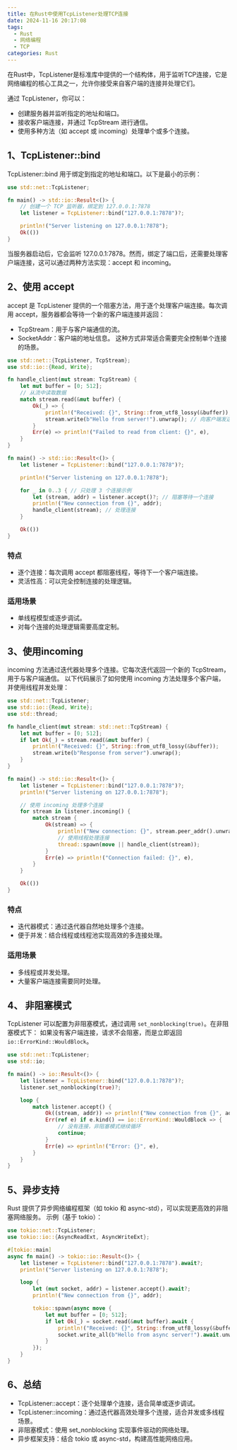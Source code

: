 ```yaml
---
title: 在Rust中使用TcpListener处理TCP连接
date: 2024-11-16 20:17:08
tags:
  - Rust
  - 网络编程
  - TCP
categories: Rust
---
```


在Rust中，TcpListener是标准库中提供的一个结构体，用于监听TCP连接，它是网络编程的核心工具之一，允许你接受来自客户端的连接并处理它们。

通过 TcpListener，你可以：
* 创建服务器并监听指定的地址和端口。
* 接收客户端连接，并通过 TcpStream 进行通信。
* 使用多种方法（如 accept 或 incoming）处理单个或多个连接。

## 1、TcpListener::bind
TcpListener::bind 用于绑定到指定的地址和端口。以下是最小的示例：
```rust
use std::net::TcpListener;

fn main() -> std::io::Result<()> {
    // 创建一个 TCP 监听器，绑定到 127.0.0.1:7878
    let listener = TcpListener::bind("127.0.0.1:7878")?;

    println!("Server listening on 127.0.0.1:7878");
    Ok(())
}

```
当服务器启动后，它会监听 127.0.0.1:7878。然而，绑定了端口后，还需要处理客户端连接，这可以通过两种方法实现：accept 和 incoming。

## 2、使用 accept
accept 是 TcpListener 提供的一个阻塞方法，用于逐个处理客户端连接。每次调用 accept，服务器都会等待一个新的客户端连接并返回：
* TcpStream：用于与客户端通信的流。
* SocketAddr：客户端的地址信息。
这种方式非常适合需要完全控制单个连接的场景。
```rust
use std::net::{TcpListener, TcpStream};
use std::io::{Read, Write};

fn handle_client(mut stream: TcpStream) {
    let mut buffer = [0; 512];
    // 从流中读取数据
    match stream.read(&mut buffer) {
        Ok(_) => {
            println!("Received: {}", String::from_utf8_lossy(&buffer));
            stream.write(b"Hello from server!").unwrap(); // 向客户端发送数据
        }
        Err(e) => println!("Failed to read from client: {}", e),
    }
}

fn main() -> std::io::Result<()> {
    let listener = TcpListener::bind("127.0.0.1:7878")?;

    println!("Server listening on 127.0.0.1:7878");

    for _ in 0..3 { // 只处理 3 个连接示例
        let (stream, addr) = listener.accept()?; // 阻塞等待一个连接
        println!("New connection from {}", addr);
        handle_client(stream); // 处理连接
    }

    Ok(())
}
```

### 特点
* 逐个连接：每次调用 accept 都阻塞线程，等待下一个客户端连接。
* 灵活性高：可以完全控制连接的处理逻辑。

### 适用场景
* 单线程模型或逐步调试。
* 对每个连接的处理逻辑需要高度定制。

## 3、使用incoming
incoming 方法通过迭代器处理多个连接。它每次迭代返回一个新的 TcpStream，用于与客户端通信。
以下代码展示了如何使用 incoming 方法处理多个客户端，并使用线程并发处理：
```rust
use std::net::TcpListener;
use std::io::{Read, Write};
use std::thread;

fn handle_client(mut stream: std::net::TcpStream) {
    let mut buffer = [0; 512];
    if let Ok(_) = stream.read(&mut buffer) {
        println!("Received: {}", String::from_utf8_lossy(&buffer));
        stream.write(b"Response from server").unwrap();
    }
}

fn main() -> std::io::Result<()> {
    let listener = TcpListener::bind("127.0.0.1:7878")?;
    println!("Server listening on 127.0.0.1:7878");

    // 使用 incoming 处理多个连接
    for stream in listener.incoming() {
        match stream {
            Ok(stream) => {
                println!("New connection: {}", stream.peer_addr().unwrap());
                // 使用线程处理连接
                thread::spawn(move || handle_client(stream));
            }
            Err(e) => println!("Connection failed: {}", e),
        }
    }

    Ok(())
}
```

### 特点
* 迭代器模式：通过迭代器自然地处理多个连接。
* 便于并发：结合线程或线程池实现高效的多连接处理。

### 适用场景
* 多线程或并发处理。
* 大量客户端连接需要同时处理。

## 4、 非阻塞模式
TcpListener 可以配置为非阻塞模式，通过调用 `set_nonblocking(true)`。在非阻塞模式下：
如果没有客户端连接，请求不会阻塞，而是立即返回 `io::ErrorKind::WouldBlock`。
```rust
use std::net::TcpListener;
use std::io;

fn main() -> io::Result<()> {
    let listener = TcpListener::bind("127.0.0.1:7878")?;
    listener.set_nonblocking(true)?;

    loop {
        match listener.accept() {
            Ok((stream, addr)) => println!("New connection from {}", addr),
            Err(ref e) if e.kind() == io::ErrorKind::WouldBlock => {
                // 没有连接，非阻塞模式继续循环
                continue;
            }
            Err(e) => eprintln!("Error: {}", e),
        }
    }
}
```
## 5、异步支持
Rust 提供了异步网络编程框架（如 tokio 和 async-std），可以实现更高效的非阻塞网络服务。
示例（基于 tokio）：
```rust
use tokio::net::TcpListener;
use tokio::io::{AsyncReadExt, AsyncWriteExt};

#[tokio::main]
async fn main() -> tokio::io::Result<()> {
    let listener = TcpListener::bind("127.0.0.1:7878").await?;
    println!("Server listening on 127.0.0.1:7878");

    loop {
        let (mut socket, addr) = listener.accept().await?;
        println!("New connection from {}", addr);

        tokio::spawn(async move {
            let mut buffer = [0; 512];
            if let Ok(_) = socket.read(&mut buffer).await {
                println!("Received: {}", String::from_utf8_lossy(&buffer));
                socket.write_all(b"Hello from async server!").await.unwrap();
            }
        });
    }
}
```
## 6、总结

* TcpListener::accept：逐个处理单个连接，适合简单或逐步调试。
* TcpListener::incoming：通过迭代器高效处理多个连接，适合并发或多线程场景。
* 非阻塞模式：使用 set_nonblocking 实现事件驱动的网络处理。
* 异步框架支持：结合 tokio 或 async-std，构建高性能网络应用。